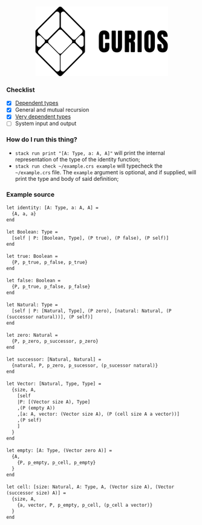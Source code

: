 <p align="center">
  <img width="350" height="183" src="https://github.com/valmirjunior0088/curios/raw/master/logo.png">
</p>

### Checklist

- [x] [Dependent types](https://www.microsoft.com/en-us/research/wp-content/uploads/1997/01/henk.pdf)
- [x] General and mutual recursion
- [x] [Very dependent types](http://www.nuprl.org/documents/Hickey/FormalObjectsinTypeTheory.pdf)
- [ ] System input and output

### How do I run this thing?

- `stack run print "[A: Type, a: A, A]"` will print the internal representation of the type of the identity function;
- `stack run check ~/example.crs example` will typecheck the `~/example.crs` file. The `example` argument is optional, and if supplied, will print the type and body of said definition;

### Example source

```
let identity: [A: Type, a: A, A] =
  {A, a, a}
end

let Boolean: Type =
  [self | P: [Boolean, Type], (P true), (P false), (P self)]
end

let true: Boolean =
  {P, p_true, p_false, p_true}
end

let false: Boolean =
  {P, p_true, p_false, p_false}
end

let Natural: Type =
  [self | P: [Natural, Type], (P zero), [natural: Natural, (P (successor natural))], (P self)]
end

let zero: Natural =
  {P, p_zero, p_successor, p_zero}
end

let successor: [Natural, Natural] =
  {natural, P, p_zero, p_sucessor, (p_sucessor natural)}
end

let Vector: [Natural, Type, Type] =
  {size, A,
    [self
    |P: [(Vector size A), Type]
    ,(P (empty A))
    ,[a: A, vector: (Vector size A), (P (cell size A a vector))]
    ,(P self)
    ]
  }
end

let empty: [A: Type, (Vector zero A)] =
  {A,
    {P, p_empty, p_cell, p_empty}
  }
end

let cell: [size: Natural, A: Type, A, (Vector size A), (Vector (successor size) A)] =
  {size, A,
    {a, vector, P, p_empty, p_cell, (p_cell a vector)}
  }
end
```
